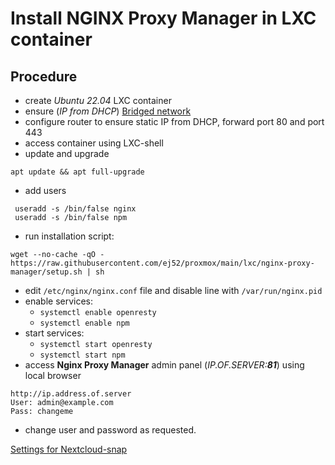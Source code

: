 # Install NGINX Proxy Manager in LXC container

## Procedure

- create *Ubuntu 22.04* LXC container
- ensure  (*IP from DHCP*) [Bridged network](https://github.com/scubamuc/scubamuc.github.io/blob/scubamuc/wiki-md/LXD-LXC-bridged-network.md)
- configure router to ensure static IP from DHCP, forward port 80 and port 443
- access container using LXC-shell
- update and upgrade 

```
apt update && apt full-upgrade
```

- add users

```
 useradd -s /bin/false nginx
 useradd -s /bin/false npm
```

- run installation script:

```
wget --no-cache -qO - https://raw.githubusercontent.com/ej52/proxmox/main/lxc/nginx-proxy-manager/setup.sh | sh
```

- edit `/etc/nginx/nginx.conf` file and disable line with `/var/run/nginx.pid`
- enable services: 
  - `systemctl enable openresty`
  - `systemctl enable npm`
- start services: 
  - `systemctl start openresty`
  - `systemctl start npm`
- access **Nginx Proxy Manager** admin panel (*IP.OF.SERVER:**81***) using local browser

```
http://ip.address.of.server
User: admin@example.com 
Pass: changeme
```

- change user and password as requested.

[Settings for Nextcloud-snap](https://github.com/scubamuc/scubamuc.github.io/blob/scubamuc/wiki-md/NEXTCLOUD.snap--NGINX_Proxy_Settings.md)
